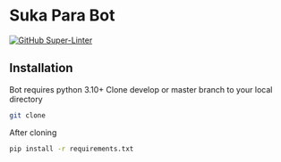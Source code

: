 # Suka Para Bot
[![GitHub Super-Linter](https://github.com/<OWNER>/<REPOSITORY>/workflows/Lint%20Code%20Base/badge.svg)](https://github.com/marketplace/actions/super-linter)




## Installation
Bot requires python 3.10+
Clone develop or master branch to your local directory
```sh
git clone 
```
After cloning
```sh
pip install -r requirements.txt
```
